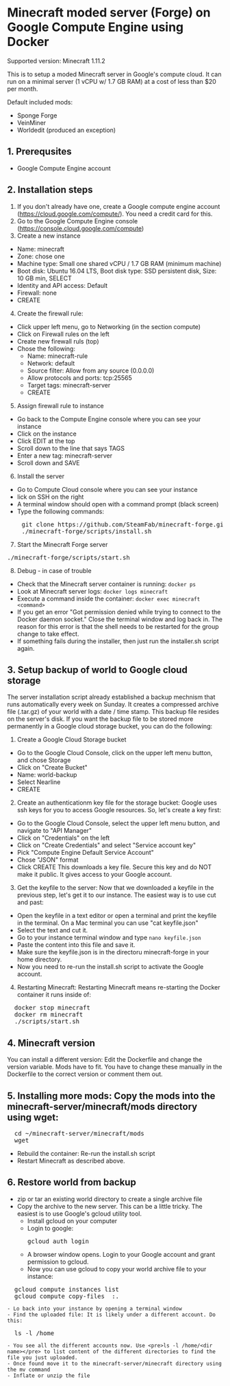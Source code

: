 # Minecraft moded server (Forge) on Google Compute Engine using Docker

Supported version: Minecraft 1.11.2

This is to setup a moded Minecraft server in Google's compute cloud. It can run on a minimal server (1 vCPU w/ 1.7 GB RAM) at a cost of less than $20 per month.

Default included mods:
  - Sponge Forge
  - VeinMiner
  - Worldedit (produced an exception)

## 1. Prerequsites
- Google Compute Engine account

## 2. Installation steps

1. If you don't already have one, create a Google compute engine account (https://cloud.google.com/compute/). You need a credit card for this.
2. Go to the Google Compute Engine console (https://console.cloud.google.com/compute)
3. Create a new instance
  - Name: minecraft
  - Zone: chose one
  - Machine type: Small one shared vCPU / 1.7 GB RAM (minimum machine)
  - Boot disk: Ubuntu 16.04 LTS, Boot disk type: SSD persistent disk, Size: 10 GB min, SELECT
  - Identity and API access: Default
  - Firewall: none
  - CREATE

4. Create the firewall rule:
  - Click upper left menu, go to Networking (in the section compute)
  - Click on Firewall rules on the left
  - Create new firewall ruls (top)
  - Chose the following:
    - Name: minecraft-rule
    - Network: default
    - Source filter: Allow from any source (0.0.0.0)
    - Allow protocols and ports: tcp:25565
    - Target tags: minecraft-server
    - CREATE

5. Assign firewall rule to instance
  - Go back to the Compute Engine console where you can see your instance
  - Click on the instance
  - Click EDIT at the top
  - Scroll down to the line that says TAGS
  - Enter a new tag: minecraft-server
  - Scroll down and SAVE

6. Install the server
  - Go to Compute Cloud console where you can see your instance
  - lick on SSH on the right
  - A terminal window should open with a command prompt (black screen)
  - Type the following commands:

<pre>
    git clone https://github.com/SteamFab/minecraft-forge.git
    ./minecraft-forge/scripts/install.sh
</pre>

7. Start the Minecraft Forge server

<pre>./minecraft-forge/scripts/start.sh</pre>

8. Debug - in case of trouble
  - Check that the Minecraft server container is running: ```docker ps```
  - Look at Minecraft server logs: ```docker logs minecraft```
  - Execute a command inside the container: ```docker exec minecraft <command>```
  - If you get an error "Got permission denied while trying to connect to the Docker daemon socket." Close the terminal window and log back in. The reason for this error is that the shell needs to be restarted for the group change to take effect.
  - If something fails during the installer, then just run the installer.sh script again.

## 3. Setup backup of world to Google cloud storage

The server installation script already established a backup mechnism that runs automatically every week on Sunday. It creates a compressed archive file (.tar.gz) of your world with a date / time stamp. This backup file resides on the server's disk.
If you want the backup file to be stored more permanently in a Google cloud storage bucket, you can do the following:

1. Create a Google Cloud Storage bucket
  - Go to the Google Cloud Console, click on the upper left menu button, and chose Storage
  - Click on "Create Bucket"
  - Name: world-backup
  - Select Nearline
  - CREATE

2. Create an authenticationm key file for the storage bucket: Google uses ssh keys for you to access Google resources. So, let's create a key first:
  - Go to the Google Cloud Console, select the upper left menu button, and navigate to "API Manager"
  - Click on "Credentials" on the left
  - Click on "Create Credentials" and select "Service account key"
  - Pick "Compute Engine Default Service Account"
  - Chose "JSON" format
  - Click CREATE
  This downloads a key file. Secure this key and do NOT make it public. It gives access to your Google account.

3. Get the keyfile to the server: Now that we downloaded a keyfile in the previous step, let's get it to our instance. The easiest way is to use cut and past:
  - Open the keyfile in a text editor or open a terminal and print the keyfile in the terminal. On a Mac terminal you can use "cat keyfile.json"
  - Select the text and cut it.
  - Go to your instance terminal window and type ```nano keyfile.json```
  - Paste the content into this file and save it.
  - Make sure the keyfile.json is in the directoru minecraft-forge in your home directory.
  - Now you need to re-run the install.sh script to activate the Google account.

4. Restarting Minecraft: Restarting Minecraft means re-starting the Docker container it runs inside of:
<pre>
  docker stop minecraft
  docker rm minecraft
  ./scripts/start.sh
</pre>

## 4. Minecraft version

You can install a different version: Edit the Dockerfile and change the version variable.
Mods have to fit. You have to change these manually in the Dockerfile to the correct version or comment them out.

## 5. Installing more mods: Copy the mods into the minecraft-server/minecraft/mods directory using wget:
<pre>
  cd ~/minecraft-server/minecraft/mods
  wget <URL of your mod>
</pre>
  - Rebuild the container: Re-run the install.sh script
  - Restart Minecraft as described above.

## 6. Restore world from backup

  - zip or tar an existing world directory to create a single archive file
  - Copy the archive to the new server. This can be a little tricky. The easiest is to use Google's gcloud utility tool.
    - Install gcloud on your computer
    - Login to google: <pre>gcloud auth login</pre>
    - A browser window opens. Login to your Google account and grant permission to gcloud.
    - Now you can use gcloud to copy your world archive file to your instance:
<pre>
  gcloud compute instances list
  gcloud compute copy-files <your archive file> <your instance name>:.
</pre>
    - Lo back into your instance by opening a terminal window
    - Find the uploaded file: It is likely under a different account. Do this:
<pre>
  ls -l /home
</pre>
    - You see all the different accounts now. Use <pre>ls -l /home/<dir name></pre> to list content of the different directories to find the file you just uploaded.
    - Once found move it to the minecraft-server/minecraft directory using the mv command
    - Inflate or unzip the file
